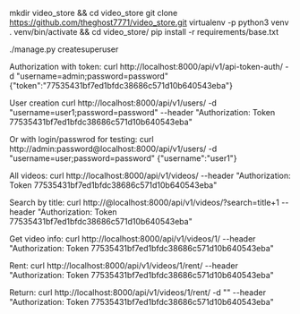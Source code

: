 mkdir video_store && cd video_store
git clone https://github.com/theghost7771/video_store.git
virtualenv -p python3 venv
. venv/bin/activate && cd video_store/
pip install -r requirements/base.txt

./manage.py createsuperuser




Authorization with token:
curl http://localhost:8000/api/v1/api-token-auth/ -d "username=admin;password=password"
{"token":"77535431bf7ed1bfdc38686c571d10b640543eba"}

User creation
curl http://localhost:8000/api/v1/users/ -d "username=user1;password=password" --header "Authorization: Token 77535431bf7ed1bfdc38686c571d10b640543eba"

Or with login/passwrod for testing:
curl http://admin:password@localhost:8000/api/v1/users/ -d "username=user;password=password"
{"username":"user1"}


All videos:
curl http://localhost:8000/api/v1/videos/ --header "Authorization: Token 77535431bf7ed1bfdc38686c571d10b640543eba"

Search by title:
curl http://@localhost:8000/api/v1/videos/?search=title+1 --header "Authorization: Token 77535431bf7ed1bfdc38686c571d10b640543eba"

Get video info:
curl http://localhost:8000/api/v1/videos/1/ --header "Authorization: Token 77535431bf7ed1bfdc38686c571d10b640543eba"

Rent:
curl http://localhost:8000/api/v1/videos/1/rent/ --header "Authorization: Token 77535431bf7ed1bfdc38686c571d10b640543eba"

Return:
curl http://localhost:8000/api/v1/videos/1/rent/ -d "" --header "Authorization: Token 77535431bf7ed1bfdc38686c571d10b640543eba"
